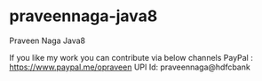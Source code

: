 # praveennaga-java8
Praveen Naga Java8


If you like my work you can contribute via below channels
PayPal : https://www.paypal.me/opraveen 
UPI Id: praveennaga@hdfcbank
